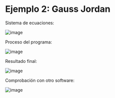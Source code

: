 # Ejemplo 2: Gauss Jordan 

Sistema de ecuaciones: 

![image](https://github.com/22030130/Numerical-Methods-/assets/147437999/7fced23c-09dc-49f0-9859-976a8a2574d6)

Proceso del programa: 

![image](https://github.com/22030130/Numerical-Methods-/assets/147437999/d85ba28c-a818-4c05-9283-f2ff819018c5)

Resultado final:

![image](https://github.com/22030130/Numerical-Methods-/assets/147437999/9695f197-7288-4692-a0dc-c1272dd94eb0)

Comprobación con otro software:

![image](https://github.com/22030130/Numerical-Methods-/assets/147437999/d549bf20-7595-442b-8625-9657d28c01c9)




